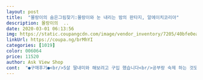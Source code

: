 ```yaml
---
layout: post 
title:  "몰랑이의 숨은그림찾기:몰랑이와 눈 내리는 밤의 판타지, 알에이치코리아" 
description: 몰랑이의  ..
date: 2020-03-01 06:13:56 
img: https://static.coupangcdn.com/image/vendor_inventory/7205/40bfe0ea011b4c08f8a8a47c8a9985a30a5989acae835f981482fc1c12fa.jpg 
linkUrl: https://coupa.ng/brMhYI 
categories: [1019] 
color: 006064 
price: 11520 
author: Ask View Shop 
cont:  "●구매후기●<br/>5살 딸내미와 해보려고 구입 했습니다<br/>공부랑 숙제 하는 것도 한계가 있고, TV 보고 뒹굴거리는거 보기 싫어서 퍼즐, 책, 컬러링 등 유익하게 시간 보낼 수 있는 것들로 구매하고 있습니다.<br/><br/>딸아이가 몰랑이를 좋아하면 좋겠어요!<br/>몰랑이 그림이 너무나 귀엽네요.<br/><br/>몰랑이 찾기 책 제가 관심있어서 아이도 좋아할까봐 샀는데 처음엔 어려웠는지 관심이 별로 없었어요~ 근데 점점 자기전에 밤마다 찾고 엄마아빠랑 다같이 누워서 숨은그림찾기 시합하다가 이야기를 들으며 잠들어요^^ 꽤 어려워서 엄마아빠도 재미있게 할 수 있어요.<br/> 참고로 저희 아이는 5세랍니다 ㅎㅎ<br/>몰랑이를 너무 좋아해서 몰랑이 피규어 사 모으는 초 3 올라가는 작은 딸 사주었는데, 보자마자 너무 좋아합니다.<br/><br/>숨은 그림 찾기가 매우 어려울것같은데<br/>왠지 느낌상 방학이 5~6개월 정도 되는 것 같네요... <br/><br/>윌리를 찾아라 처럼 눈이 나쁜 저에게는  그림이 너무 조금해서<br/>주문한지 하루만에 상품을 받았구요<br/>컬러링도 있고, 숨은그림찾기도 있어서 이것도 하고 저것도 하니 지루해하지 않아요.<br/><br/>코로나 19 때문에 사회적 거리두기 진행 중입니다.<br/><br/>5살 딸내미와 해보려고 구입 했습니다<br/>공부랑 숙제 하는 것도 한계가 있고, TV 보고 뒹굴거리는거 보기 싫어서 퍼즐, 책, 컬러링 등 유익하게 시간 보낼 수 있는 것들로 구매하고 있습니다.<br/><br/>딸아이가 몰랑이를 좋아하면 좋겠어요!<br/>몰랑이 그림이 너무나 귀엽네요.<br/><br/>몰랑이 찾기 책 제가 관심있어서 아이도 좋아할까봐 샀는데 처음엔 어려웠는지 관심이 별로 없었어요~ 근데 점점 자기전에 밤마다 찾고 엄마아빠랑 다같이 누워서 숨은그림찾기 시합하다가 이야기를 들으며 잠들어요^^ 꽤 어려워서 엄마아빠도 재미있게 할 수 있어요.<br/> 참고로 저희 아이는 5세랍니다 ㅎㅎ<br/>몰랑이를 너무 좋아해서 몰랑이 피규어 사 모으는 초 3 올라가는 작은 딸 사주었는데, 보자마자 너무 좋아합니다.<br/><br/>숨은 그림 찾기가 매우 어려울것같은데<br/>왠지 느낌상 방학이 5~6개월 정도 되는 것 같네요... <br/><br/>윌리를 찾아라 처럼 눈이 나쁜 저에게는  그림이 너무 조금해서<br/>주문한지 하루만에 상품을 받았구요<br/>컬러링도 있고, 숨은그림찾기도 있어서 이것도 하고 저것도 하니 지루해하지 않아요.<br/><br/>코로나 19 때문에 사회적 거리두기 진행 중입니다.<br/><br/>" 
---
```

